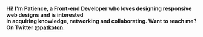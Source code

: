 <h4>Hi! I'm Patience, a Front-end Developer who loves
designing responsive web designs and is interested <br />
in acquiring knowledge, networking and collaborating. 
Want to reach me? On Twitter <a href="https://twitter.com/Patkoton">@patkoton</a>.</h4>
